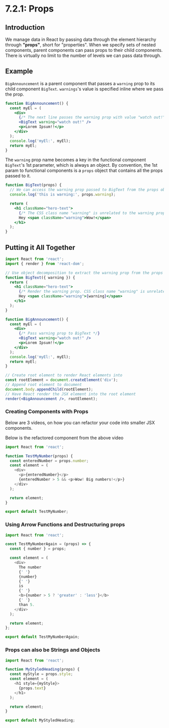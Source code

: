 # 7.2.1: Props

## Introduction

We manage data in React by passing data through the element hierarchy through **"props"**, short for "properties". When we specify sets of nested components, parent components can pass props to their child components. There is virtually no limit to the number of levels we can pass data through.

## Example

`BigAnnouncement` is a parent component that passes a `warning` prop to its child component `BigText`. `warnings`'s value is specified inline where we pass the prop.

```jsx
function BigAnnouncement() {
  const myEl = (
    <div>
      {/* The next line passes the warning prop with value "watch out!" */}
      <BigText warning="watch out!" />
      <p>Lorem Ipsum!!</p>
    </div>
  );
  console.log('myEl:', myEl);
  return myEl;
}
```

The `warning` prop name becomes a key in the functional component `BigText`'s 1st parameter, which is always an object. By convention, the 1st param to functional components is a `props` object that contains all the props passed to it.

```jsx
function BigText(props) {
  // We can access the warning prop passed to BigText from the props object.
  console.log('this is warning:', props.warning);

  return (
    <h1 className="hero-text">
      {/* The CSS class name "warning" is unrelated to the warning prop */}
      Hey <span className="warning">Wow!</span>
    </h1>
  );
}
```

## Putting it All Together

```jsx
import React from 'react';
import { render } from 'react-dom';

// Use object decomposition to extract the warning prop from the props param.
function BigText({ warning }) {
  return (
    <h1 className="hero-text">
      {/* Render the warning prop. CSS class name "warning" is unrelated. */}
      Hey <span className="warning">{warning}</span>
    </h1>
  );
}

function BigAnnouncement() {
  const myEl = (
    <div>
      {/* Pass warning prop to BigText */}
      <BigText warning="watch out!" />
      <p>Lorem Ipsum!!</p>
    </div>
  );
  console.log('myEl:', myEl);
  return myEl;
}

// Create root element to render React elements into
const rootElement = document.createElement('div');
// Append root element to document
document.body.appendChild(rootElement);
// Have React render the JSX element into the root element
render(<BigAnnouncement />, rootElement);
```

### Creating Components with Props

Below are 3 videos, on how you can refactor your code into smaller JSX components.&#x20;

Below is the refactored component from the above video

```javascript
import React from 'react';

function TestMyNumber(props) {
  const enteredNumber = props.number;
  const element = (
    <div>
      <p>{enteredNumber}</p>
      {enteredNumber > 5 && <p>Wow! Big numbers!</p>}
    </div>
  );

  return element;
}

export default TestMyNumber;

```

### Using Arrow Functions and Destructuring props

```javascript
import React from 'react';

const TestMyNumberAgain = (props) => {
  const { number } = props;

  const element = (
    <div>
      The number
      {' '}
      {number}
      {' '}
      is
      {' '}
      <b>{number > 5 ? 'greater' : 'less'}</b>
      {' '}
      than 5.
    </div>
  );

  return element;
};

export default TestMyNumberAgain;

```

### Props can also be Strings and Objects

```javascript
import React from 'react';

function MyStyledHeading(props) {
  const myStyle = props.style;
  const element = (
    <h1 style={myStyle}>
      {props.text}
    </h1>
  );

  return element;
}

export default MyStyledHeading;

```

